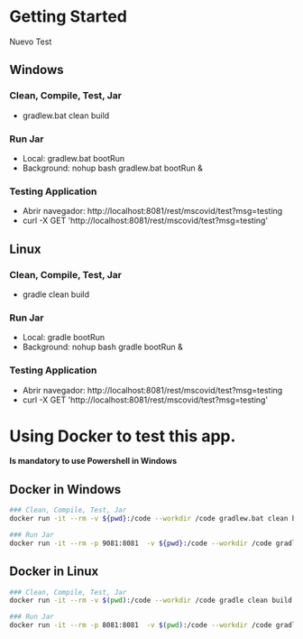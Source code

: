 # Getting Started
Nuevo Test
## Windows

### Clean, Compile, Test, Jar
* gradlew.bat clean build

### Run Jar
* Local:      gradlew.bat bootRun
* Background: nohup bash gradlew.bat bootRun &

### Testing Application
* Abrir navegador: http://localhost:8081/rest/mscovid/test?msg=testing
* curl -X GET 'http://localhost:8081/rest/mscovid/test?msg=testing'
## Linux

### Clean, Compile, Test, Jar
* gradle clean build

### Run Jar
* Local:      gradle bootRun
* Background: nohup bash gradle bootRun &

### Testing Application
* Abrir navegador: http://localhost:8081/rest/mscovid/test?msg=testing
* curl -X GET 'http://localhost:8081/rest/mscovid/test?msg=testing'

# Using Docker to test this app.
**Is mandatory to use Powershell in Windows**
## Docker in Windows
```bash
### Clean, Compile, Test, Jar
docker run -it --rm -v ${pwd}:/code --workdir /code gradlew.bat clean build

### Run Jar
docker run -it --rm -p 9081:8081  -v ${pwd}:/code --workdir /code gradlew.bat bootRun
```
## Docker in Linux
```bash
### Clean, Compile, Test, Jar
docker run -it --rm -v $(pwd):/code --workdir /code gradle clean build

### Run Jar
docker run -it --rm -p 8081:8081  -v $(pwd):/code --workdir /code gradle bootRun
```